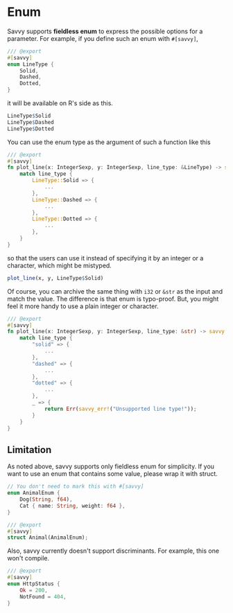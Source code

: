 # Enum

Savvy supports **fieldless enum** to express the possible options for a
parameter. For example, if you define such an enum with `#[savvy]`,

```rust
/// @export
#[savvy]
enum LineType {
    Solid,
    Dashed,
    Dotted,
}
```

it will be available on R's side as this.

```r
LineType$Solid
LineType$Dashed
LineType$Dotted
```

You can use the enum type as the argument of such a function like this

```rust
/// @export
#[savvy]
fn plot_line(x: IntegerSexp, y: IntegerSexp, line_type: &LineType) -> savvy::Result<()> {
    match line_type {
        LineType::Solid => {
            ...
        },
        LineType::Dashed => {
            ...
        },
        LineType::Dotted => {
            ...
        },
    }
}
```

so that the users can use it instead of specifying it by an integer or a
character, which might be mistyped.

```r
plot_line(x, y, LineType$Solid)
```

Of course, you can archive the same thing with `i32` or `&str` as the input and
match the value. The difference is that enum is typo-proof. But, you might feel
it more handy to use a plain integer or character.

```rust
/// @export
#[savvy]
fn plot_line(x: IntegerSexp, y: IntegerSexp, line_type: &str) -> savvy::Result<()> {
    match line_type {
        "solid" => {
            ...
        },
        "dashed" => {
            ...
        },
        "dotted" => {
            ...
        },
        _ => {
            return Err(savvy_err!("Unsupported line type!"));
        }
    }
}
```

## Limitation

As noted above, savvy supports only fieldless enum for simplicity. If you want
to use an enum that contains some value, please wrap it with struct.

```rust
// You don't need to mark this with #[savvy]
enum AnimalEnum {
    Dog(String, f64),
    Cat { name: String, weight: f64 },
}

/// @export
#[savvy]
struct Animal(AnimalEnum);
```

Also, savvy currently doesn't support discriminants. For example, this one won't
compile.

```rust
/// @export
#[savvy]
enum HttpStatus {
    Ok = 200,
    NotFound = 404,
}
```
